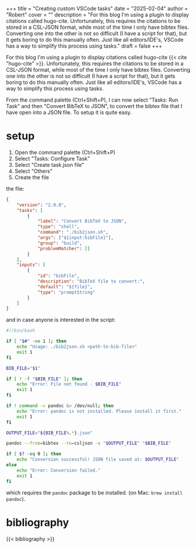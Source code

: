 +++
title = "Creating custom VSCode tasks"
date = "2025-02-04"
author = "Robert"
cover = ""
description = "For this blog I'm using a plugin to display citations called hugo-cite. Unfortunately, this requires the citations to be stored in a CSL-JSON format, while most of the time I only have bibtex files. Converting one into the other is not so difficult (I have a script for that), but it gets boring to do this manually often. Just like all editors/IDE's, VSCode has a way to simplify this process using tasks."
draft = false
+++

For this blog I'm using a plugin to display citations called hugo-cite {{< cite "hugo-cite" >}}. Unfortunately, this requires the citations to be stored in a CSL-JSON format, while most of the time I only have bibtex files. Converting one into the other is not so difficult (I have a script for that), but it gets boring to do this manually often. Just like all editors/IDE's, VSCode has a way to simplify this process using tasks. 

From the command palette (Ctrl+Shift+P), I can now select "Tasks: Run Task" and then "Convert BibTeX to JSON", to convert the bibtex file that I have open into a JSON file. To setup it is quite easy.

# setup

1. Open the command palette (Ctrl+Shift+P)
2. Select "Tasks: Configure Task"
3. Select "Create task.json file"
4. Select "Others"
5. Create the file

the file:

```json
{
    "version": "2.0.0",
    "tasks": [
        {
            "label": "Convert BibTeX to JSON",
            "type": "shell",
            "command": "./bib2json.sh",
            "args": ["${input:bibFile}"],
            "group": "build",
            "problemMatcher": []
        }
    ],
    "inputs": [
        {
            "id": "bibFile",
            "description": "BibTeX file to convert:",
            "default": "${file}",
            "type": "promptString"
        }
    ]
}
```

and in case anyone is interested in the script:

```bash
#!/bin/bash

if [ "$#" -ne 1 ]; then
    echo "Usage: ./bib2json.sh <path-to-bib-file>"
    exit 1
fi

BIB_FILE="$1"

if [ ! -f "$BIB_FILE" ]; then
    echo "Error: File not found - $BIB_FILE"
    exit 1
fi

if ! command -v pandoc &> /dev/null; then
    echo "Error: pandoc is not installed. Please install it first."
    exit 1
fi

OUTPUT_FILE="${BIB_FILE%.*}.json"

pandoc --from=bibtex --to=csljson -o "$OUTPUT_FILE" "$BIB_FILE"

if [ $? -eq 0 ]; then
    echo "Conversion successful! JSON file saved at: $OUTPUT_FILE"
else
    echo "Error: Conversion failed."
    exit 1
fi

```

which requires the `pandoc` package to be installed. (on Mac: `brew install pandoc`).


# bibliography

{{< bibliography >}}